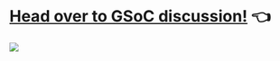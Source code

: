 # [Head over to GSoC discussion!](https://github.com/swapnalshahil/My-GSoC-Proposal/discussions) 👈


![](https://github.com/swapnalshahil/My-GSoC-Proposals/blob/master/logo.jpg)
